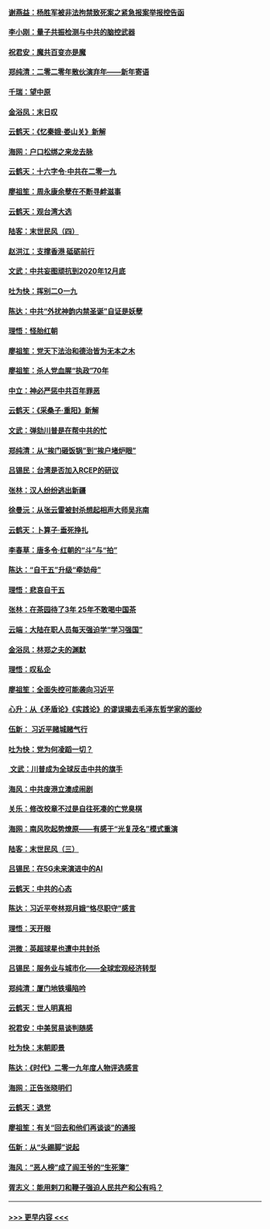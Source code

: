 #### [谢燕益：杨胜军被非法拘禁致死案之紧急报案举报控告函](../pages/nsc993/n11756134.md?t=12310733) 
#### [李小刚：量子共振检测与中共的脑控武器](../pages/nsc993/n11754518.md?t=12310733) 
#### [祝君安：魔共百变亦是魔](../pages/nsc993/n11754469.md?t=12310733) 
#### [郑纯清：二零二零年散伙演弃年——新年寄语](../pages/nsc993/n11754195.md?t=12310733) 
#### [千瑞：望中原](../pages/nsc993/n11754159.md?t=12310733) 
#### [金浴凤：末日叹](../pages/nsc993/n11752359.md?t=12310733) 
#### [云鹤天：《忆秦娥‧娄山关》新解](../pages/nsc993/n11752348.md?t=12310733) 
#### [海网：户口松绑之来龙去脉](../pages/nsc993/n11752328.md?t=12310733) 
#### [云鹤天：十六字令‧中共在二零一九](../pages/nsc993/n11752305.md?t=12310733) 
#### [廖祖笙：周永康余孽在不断寻衅滋事](../pages/nsc993/n11751013.md?t=12310733) 
#### [云鹤天：观台湾大选](../pages/nsc993/n11751007.md?t=12310733) 
#### [陆客：末世民风（四）](../pages/nsc993/n11749203.md?t=12310733) 
#### [赵洪江：支撑香港 砥砺前行](../pages/nsc993/n11748482.md?t=12310733) 
#### [文武：中共妄图顽抗到2020年12月底](../pages/nsc993/n11748446.md?t=12310733) 
#### [吐为快：挥别二O一九](../pages/nsc993/n11748411.md?t=12310733) 
#### [陈达：中共“外扰神韵内禁圣诞”自证是妖孽](../pages/nsc993/n11748226.md?t=12310733) 
#### [理悟：怪胎红朝](../pages/nsc993/n11748206.md?t=12310733) 
#### [廖祖笙：党天下法治和德治皆为无本之木](../pages/nsc993/n11748135.md?t=12310733) 
#### [廖祖笙：杀人党血腥“执政”70年](../pages/nsc993/n11745144.md?t=12310733) 
#### [中立：神必严惩中共百年罪恶](../pages/nsc993/n11744970.md?t=12310733) 
#### [云鹤天：《采桑子‧重阳》新解](../pages/nsc993/n11744948.md?t=12310733) 
#### [文武：弹劾川普是在帮中共的忙](../pages/nsc993/n11744758.md?t=12310733) 
#### [郑纯清：从“挨门砸饭锅”到“挨户堵炉眼”](../pages/nsc993/n11744745.md?t=12310733) 
#### [吕锡民：台湾是否加入RCEP的研议](../pages/nsc993/n11744701.md?t=12310733) 
#### [张林：汉人纷纷逃出新疆](../pages/nsc993/n11743530.md?t=12310733) 
#### [徐曼沅：从张云雷被封杀想起相声大师吴兆南](../pages/nsc993/n11741816.md?t=12310733) 
#### [云鹤天：卜算子‧垂死挣扎](../pages/nsc993/n11739956.md?t=12310733) 
#### [李春草：唐多令‧红朝的“斗”与“拍”](../pages/nsc993/n11739830.md?t=12310733) 
#### [陈达：“自干五”升级“牵妨母”](../pages/nsc993/n11739724.md?t=12310733) 
#### [理悟：悲哀自干五](../pages/nsc993/n11739547.md?t=12310733) 
#### [张林：在茶园待了3年 25年不敢喝中国茶](../pages/nsc993/n11739240.md?t=12310733) 
#### [云端：大陆在职人员每天强迫学“学习强国”](../pages/nsc993/n11738735.md?t=12310733) 
#### [金浴凤：林郑之夫的渊默](../pages/nsc993/n11737735.md?t=12310733) 
#### [理悟：叹私企](../pages/nsc993/n11737715.md?t=12310733) 
#### [廖祖笙：全面失控可能袭向习近平](../pages/nsc993/n11737704.md?t=12310733) 
#### [心升：从《矛盾论》《实践论》的谬误揭去毛泽东哲学家的面纱](../pages/nsc993/n11736962.md?t=12310733) 
#### [伍新： 习近平赌城赌气行](../pages/nsc993/n11736929.md?t=12310733) 
#### [吐为快：党为何凌蹈一切？](../pages/nsc993/n11736915.md?t=12310733) 
#### [ 文武：川普成为全球反击中共的旗手](../pages/nsc993/n11736882.md?t=12310733) 
#### [海风：中共废港立澳成闹剧](../pages/nsc993/n11735857.md?t=12310733) 
#### [关乐：修改校章不过是自往死凑的亡党臭棋](../pages/nsc993/n11735097.md?t=12310733) 
#### [海网：南风吹起势燎原——有感于“光复茂名”模式重演](../pages/nsc993/n11732308.md?t=12310733) 
#### [陆客：末世民风（三）](../pages/nsc993/n11732211.md?t=12310733) 
#### [吕锡民：在5G未来演进中的AI](../pages/nsc993/n11730010.md?t=12310733) 
#### [云鹤天：中共的心态](../pages/nsc993/n11729906.md?t=12310733) 
#### [陈达：习近平夸林郑月娥“恪尽职守”感言](../pages/nsc993/n11729881.md?t=12310733) 
#### [理悟：天开眼](../pages/nsc993/n11729699.md?t=12310733) 
#### [洪微：英超球星也遭中共封杀](../pages/nsc993/n11727243.md?t=12310733) 
#### [吕锡民：服务业与城市化——全球宏观经济转型](../pages/nsc993/n11725845.md?t=12310733) 
#### [郑纯清：厦门地铁塌陷吟](../pages/nsc993/n11725813.md?t=12310733) 
#### [云鹤天：世人明真相](../pages/nsc993/n11725621.md?t=12310733) 
#### [祝君安：中美贸易谈判随感](../pages/nsc993/n11725609.md?t=12310733) 
#### [吐为快：末朝即景](../pages/nsc993/n11723365.md?t=12310733) 
#### [陈达：《时代》二零一九年度人物评选感言](../pages/nsc993/n11723337.md?t=12310733) 
#### [海网：正告张晓明们](../pages/nsc993/n11723228.md?t=12310733) 
#### [云鹤天：退党](../pages/nsc993/n11723056.md?t=12310733) 
#### [廖祖笙：有关“回去和他们再谈谈”的通报](../pages/nsc993/n11722442.md?t=12310733) 
#### [伍新：从“头踢脚”说起](../pages/nsc993/n11722429.md?t=12310733) 
#### [海风：“恶人榜”成了阎王爷的“生死簿”](../pages/nsc993/n11722272.md?t=12310733) 
#### [胥志义：能用剌刀和鞭子强迫人民共产和公有吗？](../pages/nsc993/n11720569.md?t=12310733) 

----
#### [ >>> 更早内容 <<< ](../indexes/nsc993-earlier.md)
